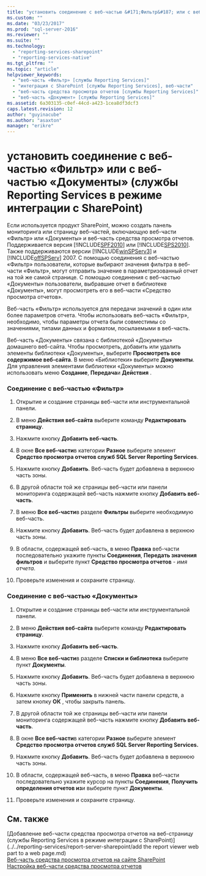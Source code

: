 ```yaml
---
title: "установить соединение с веб-частью &#171;Фильтр&#187; или с веб-частью &#171;Документы&#187; (службы Reporting Services в режиме интеграции с SharePoint) | Microsoft Docs"
ms.custom: ""
ms.date: "03/23/2017"
ms.prod: "sql-server-2016"
ms.reviewer: ""
ms.suite: ""
ms.technology: 
  - "reporting-services-sharepoint"
  - "reporting-services-native"
ms.tgt_pltfrm: ""
ms.topic: "article"
helpviewer_keywords: 
  - "веб-часть «Фильтр» [службы Reporting Services]"
  - "интеграция с SharePoint [службы Reporting Services], веб-части"
  - "веб-часть средства просмотра отчетов [службы Reporting Services]"
  - "веб-часть «Документ» [службы Reporting Services]"
ms.assetid: 6a303135-c0ef-44cd-a423-1cea8df3dcf3
caps.latest.revision: 12
author: "guyinacube"
ms.author: "asaxton"
manager: "erikre"
---
```

# установить соединение с веб-частью &#171;Фильтр&#187; или с веб-частью &#171;Документы&#187; (службы Reporting Services в режиме интеграции с SharePoint)
  Если используется продукт SharePoint, можно создать панель мониторинга или страницу веб-частей, включающую веб-части «Фильтр» или «Документы» и веб-часть средства просмотра отчетов. Поддерживается версия [!INCLUDE[SPF2010](../../includes/spf2010-md.md)] или [!INCLUDE[SPS2010](../../includes/sps2010-md.md)]. Также поддерживаются версии [!INCLUDE[winSPServ3](../../includes/winspserv3-md.md)] и [!INCLUDE[offSPServ](../../includes/offspserv-md.md)] 2007. С помощью соединения с веб-частью «Фильтр» пользователи, которые выбирают значения фильтра в веб-части «Фильтр», могут отправить значение в параметризованный отчет на той же самой странице. С помощью соединения с веб-частью «Документы» пользователи, выбравшие отчет в библиотеке «Документы», могут просмотреть его в веб-части «Средство просмотра отчетов».  
  
 Веб-часть «Фильтр» используется для передачи значений в один или более параметров отчета. Чтобы использовать веб-часть «Фильтр», необходимо, чтобы параметры отчета были совместимы со значениями, типами данных и форматом, посылаемыми в веб-часть.  
  
 Веб-часть «Документы» связана с библиотекой «Документы» домашнего веб-сайта. Чтобы просмотреть, добавить или удалить элементы библиотеки «Документы», выберите **Просмотреть все содержимое веб-сайта**. В меню «Библиотеки» выберите **Документы**. Для управления элементами библиотеки «Документы» можно использовать меню **Создание**, **Передача**и **Действия** .  
  
### Соединение с веб-частью «Фильтр»  
  
1.  Открытие и создание страницы веб-части или инструментальной панели.  
  
2.  В меню **Действия веб-сайта** выберите команду **Редактировать страницу**.  
  
3.  Нажмите кнопку **Добавить веб-часть**.  
  
4.  В окне **Все веб-части**в категории **Разное** выберите элемент **Средство просмотра отчетов служб SQL Server Reporting Services**.  
  
5.  Нажмите кнопку **Добавить**. Веб-часть будет добавлена в верхнюю часть зоны.  
  
6.  В другой области той же страницы веб-части или панели мониторинга содержащей веб-часть нажмите кнопку **Добавить веб-часть**.  
  
7.  В меню **Все веб-части**в разделе **Фильтры** выберите необходимую веб-часть.  
  
8.  Нажмите кнопку **Добавить**. Веб-часть будет добавлена в верхнюю часть зоны.  
  
9. В области, содержащей веб-часть, в меню **Правка** веб-части последовательно укажите пункты **Соединения**, **Передать значения фильтров** и выберите пункт **Средство просмотра отчетов** - *имя отчета*.  
  
10. Проверьте изменения и сохраните страницу.  
  
### Соединение с веб-частью «Документы»  
  
1.  Открытие и создание страницы веб-части или инструментальной панели.  
  
2.  В меню **Действия веб-сайта** выберите команду **Редактировать страницу**.  
  
3.  Нажмите кнопку **Добавить веб-часть**.  
  
4.  В меню **Все веб-части**в разделе **Списки и библиотека** выберите пункт **Документы**.  
  
5.  Нажмите кнопку **Добавить**. Веб-часть будет добавлена в верхнюю часть зоны.  
  
6.  Нажмите кнопку **Применить** в нижней части панели средств, а затем кнопку **ОК** , чтобы закрыть панель.  
  
7.  В другой области той же страницы веб-части или панели мониторинга содержащей веб-часть нажмите кнопку **Добавить веб-часть**.  
  
8.  В окне **Все веб-части**в категории **Разное** выберите элемент **Средство просмотра отчетов служб SQL Server Reporting Services.**  
  
9. Нажмите кнопку **Добавить**. Веб-часть будет добавлена в верхнюю часть зоны.  
  
10. В области, содержащей веб-часть, в меню **Правка** веб-части последовательно укажите курсор на пункты **Соединения**, **Получить определения отчетов из**и выберите пункт **Документы**.  
  
11. Проверьте изменения и сохраните страницу.  
  
## См. также  
 [Добавление веб-части средства просмотра отчетов на веб-страницу (службы Reporting Services в режиме интеграции с SharePoint)](../../reporting-services/report-server-sharepoint/add the report viewer web part to a web page.md)   
 [Веб-часть средства просмотра отчетов на сайте SharePoint](../../reporting-services/report-server-sharepoint/report-viewer-web-part-on-a-sharepoint-site.md)   
 [Настройка веб-части средства просмотра отчетов](../../reporting-services/report-server-sharepoint/customize-the-report-viewer-web-part.md)  
  
  